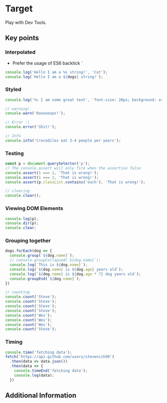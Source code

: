 # Target
Play with Dev Tools.
## Key points
### Interpolated
- Prefer the usage of ES6 backtick `` ` ``
```js
console.log('Hello I am a %s string!', 'Cat');
console.log(`Hello I am a ${dogs} string!`);
```

### Styled
```js
console.log('%c I am some great text', 'font-size: 20px; background: orange; text-shadow: 10px 10px 0 blue')

// warning!
console.warn('Ooooooops!');

// Error :|
console.error('Shit!');

// Info
console.info('Crocodiles eat 3-4 people per years');
```

### Testing
```js
const p = document.querySelector('p');
// The console.assert will only fire when the assertion false
console.assert(1 === 1, 'That is wrong!');
console.assert(1 === 2, 'That is wrong!');
console.assert(p.classList.contains('ouch'), 'That is wrong!');

// clearing
console.clear();
```

### Viewing DOM Elements
```js
console.log(p);
console.dir(p);
console.clear;
```

### Grouping together
```js
dogs.forEach(dog => {
  console.group(`${dog.name}`);
  // console.groupCollapsed(`${dog.name}`);
  console.log(`This is ${dog.name}`);
  console.log(`${dog.name} is ${dog.age} years old`);
  console.log(`${dog.name} is ${dog.age * 7} dog years old`);
  console.groupEnd(`${dog.name}`);
})

// counting
console.count('Steve');
console.count('Steve');
console.count('Steve');
console.count('Steve');
console.count('Wes');
console.count('Wes');
console.count('Wes');
console.count('Steve');
```

### Timing
```js
console.time('fetching data');
fetch('https://api.github.com/users/stevencch99')
  .then(data => data.json())
  .then(data => {
    console.timeEnd('fetching data');
    console.log(data);
  })
```
## Additional Information
